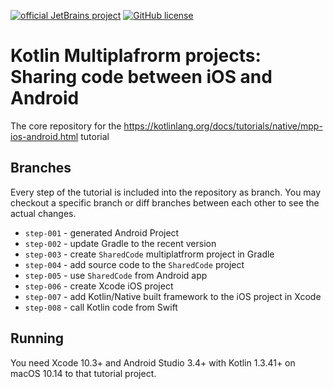 [![official JetBrains project](https://jb.gg/badges/official.svg)](https://confluence.jetbrains.com/display/ALL/JetBrains+on+GitHub)
[![GitHub license](https://img.shields.io/badge/license-Apache%20License%202.0-blue.svg?style=flat)](https://www.apache.org/licenses/LICENSE-2.0)

# Kotlin Multiplafrorm projects: Sharing code between iOS and Android

The core repository for the https://kotlinlang.org/docs/tutorials/native/mpp-ios-android.html tutorial

## Branches

Every step of the tutorial is included into the repository as branch. You may checkout a specific branch or diff branches between each other to see the actual changes.

- `step-001` - generated Android Project
- `step-002` - update Gradle to the recent version
- `step-003` - create `SharedCode` multiplatfrorm project in Gradle
- `step-004` - add source code to the `SharedCode` project
- `step-005` - use `SharedCode` from Android app
- `step-006` - create Xcode iOS project
- `step-007` - add Kotlin/Native built framework to the iOS project in Xcode
- `step-008` - call Kotlin code from Swift


## Running

You need Xcode 10.3+ and Android Studio 3.4+ with Kotlin 1.3.41+ on macOS 10.14 to that tutorial project.


